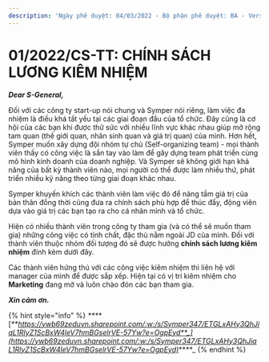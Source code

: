 ```yaml
---
description: 'Ngày phê duyệt: 04/03/2022 - Bộ phận phê duyệt: BA - Version: 0.0'
---
```


# 01/2022/CS-TT: CHÍNH SÁCH LƯƠNG KIÊM NHIỆM



_**Dear S-General,**_

Đối với các công ty start-up nói chung và Symper nói riêng, làm việc đa nhiệm là điều khá tất yếu tại các giai đoạn đầu của tổ chức. Đây cũng là cơ hội của các bạn khi được thử sức với nhiều lĩnh vực khác nhau giúp mở rộng tam quan (thế giới quan, nhân sinh quan và giá trị quan) của mình. Hơn hết, Symper muốn xây dựng đội nhóm tự chủ (Self-organizing team) - mọi thành viên thấy có công việc là sắn tay vào làm để gây dựng team phát triển cùng mô hình kinh doanh của doanh nghiệp. Và Symper sẽ không giới hạn khả năng của bất kỳ thành viên nào, mọi người có thể được làm nhiều thứ, phát triển nhiều kỹ năng theo từng giai đoạn khác nhau.

Symper khuyến khích các thành viên làm việc đó để nâng tầm giá trị của bản thân đồng thời cũng đưa ra chính sách phù hợp để thúc đẩy, động viên dựa vào giá trị các bạn tạo ra cho cá nhân mình và tổ chức.

Hiện có nhiều thành viên trong công ty tham gia (và có thể sẽ muốn tham gia) những công việc có tính chất, đặc thù nằm ngoài JD của mình. Đối với thành viên thuộc nhóm đối tượng đó sẽ được hưởng **chính sách lương kiêm nhiệm** đính kèm dưới đây.

Các thành viên hứng thú với các công việc kiêm nhiệm thì liên hệ với manager của mình để được sắp xếp. Hiện tại có vị trí kiêm nhiệm cho **Marketing** đang mở và luôn chào đón các bạn tham gia.

_**Xin cảm ơn.**_

{% hint style="info" %}
_****_[_**https://ywb69zeduvn.sharepoint.com/:w:/s/Symper347/ETGLxAHy3QhJiaL1RlyZ1ScBxW4leV7hmBGselrVE-57Yw?e=OgpEyd**_](https://ywb69zeduvn.sharepoint.com/:w:/s/Symper347/ETGLxAHy3QhJiaL1RlyZ1ScBxW4leV7hmBGselrVE-57Yw?e=OgpEyd)_****_
{% endhint %}
